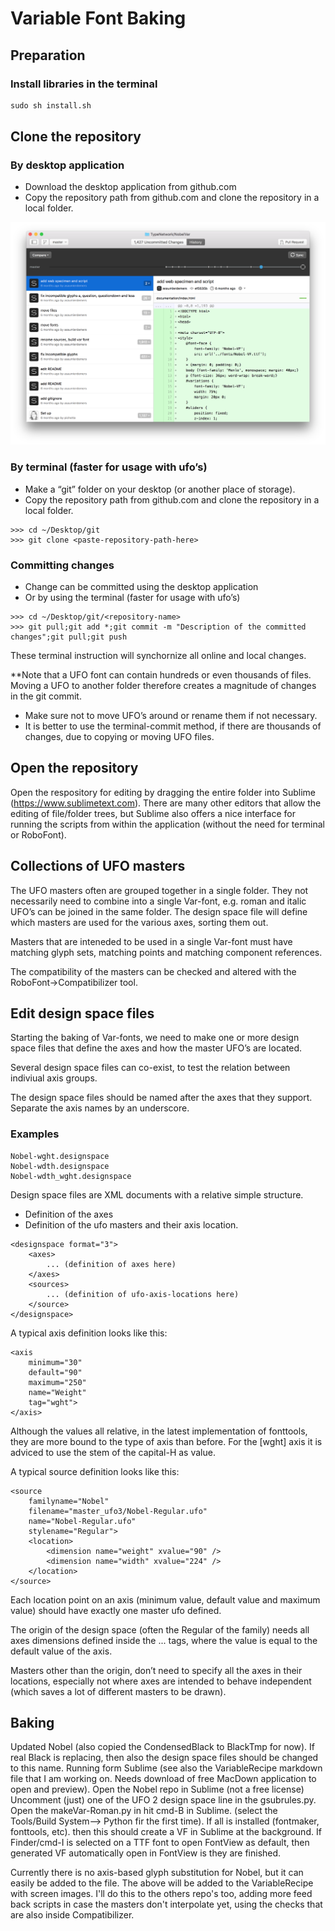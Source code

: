 # Variable Font Baking

## Preparation

### Install libraries in the terminal

~~~Python
sudo sh install.sh
~~~

## Clone the repository

### By desktop application

* Download the desktop application from github.com
* Copy the repository path from github.com and clone the repository in a local folder.

![images/DesktopGitNobel.png](images/DesktopGitNobel.png)

### By terminal (faster for usage with ufo’s)

* Make a “git” folder on your desktop (or another place of storage).
* Copy the repository path from github.com and clone the repository in a local folder.

~~~ 
>>> cd ~/Desktop/git
>>> git clone <paste-repository-path-here>
~~~

### Committing changes 

* Change can be committed using the desktop application
* Or by using the terminal (faster for usage with ufo’s)

~~~
>>> cd ~/Desktop/git/<repository-name>
>>> git pull;git add *;git commit -m "Description of the committed changes";git pull;git push
~~~

These terminal instruction will synchornize all online and local changes.

**Note that a UFO font can contain hundreds or even thousands of files. Moving a UFO to another folder therefore creates a magnitude of changes in the git commit.

* Make sure not to move UFO’s around or rename them if not necessary.
* It is better to use the terminal-commit method, if there are thousands of changes, due to copying or moving UFO files.

## Open the repository 

Open the respository for editing by dragging the entire folder into Sublime (https://www.sublimetext.com). There are many other editors that allow the editing of file/folder trees, but Sublime also offers a nice interface for running the scripts from within the application (without the need for terminal or RoboFont).

## Collections of UFO masters

The UFO masters often are grouped together in a single folder. They not necessarily need to combine into a single Var-font, e.g. roman and italic UFO’s can be joined in the same folder. The design space file will define which masters are used for the various axes, sorting them out.

Masters that are inteneded to be used in a single Var-font must have matching glyph sets, matching points and matching component references. 

The compatibility of the masters can be checked and altered with the RoboFont->Compatibilizer tool.

## Edit design space files

Starting the baking of Var-fonts, we need to make one or more design space files that define the axes and how the master UFO’s are located. 

Several design space files can co-exist, to test the relation between indiviual axis groups.

The design space files should be named after the axes that they support. Separate the axis names by an underscore.

### Examples
~~~
Nobel-wght.designspace
Nobel-wdth.designspace
Nobel-wdth_wght.designspace
~~~

Design space files are XML documents with a relative simple structure.

* Definition of the axes
* Definition of the ufo masters and their axis location.

~~~
<designspace format="3">
	<axes>
		... (definition of axes here)
	</axes>
	<sources>
		... (definition of ufo-axis-locations here)
	</source>
</designspace>
~~~ 

A typical axis definition looks like this:

~~~
<axis 
	minimum="30" 
	default="90" 
	maximum="250" 
	name="Weight" 
	tag="wght">
</axis>
~~~

Although the values all relative, in the latest implementation of fonttools, they are more bound to the type of axis than before. For the [wght] axis it is adviced to use the stem of the capital-H as value. 

A typical source definition looks like this:

~~~
<source 
	familyname="Nobel" 
	filename="master_ufo3/Nobel-Regular.ufo" 
	name="Nobel-Regular.ufo" 
	stylename="Regular">
	<location>
		<dimension name="weight" xvalue="90" />
		<dimension name="width" xvalue="224" />
	</location>
</source>
~~~

Each location point on an axis (minimum value, default value and maximum value) should have exactly one master ufo defined.

The origin of the design space (often the Regular of the family) needs all axes dimensions defined inside the <location>...</location> tags, where the value is equal to the default value of the axis.

Masters other than the origin, don’t need to specify all the axes in their locations, especially not where axes are intended to behave independent (which saves a lot of different masters to be drawn).

## Baking

Updated Nobel (also copied the CondensedBlack to BlackTmp for now). If real Black is replacing, then also the design space files should be changed to this name.
Running form Sublime (see also the VariableRecipe markdown file that I am working on. Needs download of free MacDown application to open and preview).   Open the Nobel repo in Sublime (not a free license) Uncomment (just) one of the UFO 2 design space line in the gsubrules.py.
Open the makeVar-Roman.py in hit cmd-B in Sublime. (select the Tools/Build System--> Python fir the first time).
If all is installed (fontmaker, fonttools, etc). then this should create a VF in Sublime at the background.
If Finder/cmd-I is selected on a TTF font to open FontView as default, then generated VF automatically open in FontView is they are finished.

Currently there is no axis-based glyph substitution for Nobel, but it can easily be added to the file.
The above will be added to the VariableRecipe with screen images.
I'll do this to the others repo's too, adding more feed back scripts in case the masters don't interpolate yet, using the checks that are also inside Compatibilizer.


